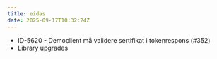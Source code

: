 ```yaml
---
title: eidas
date: 2025-09-17T10:32:24Z
---
```

- ID-5620 - Democlient må validere sertifikat i tokenrespons (#352)
- Library upgrades

